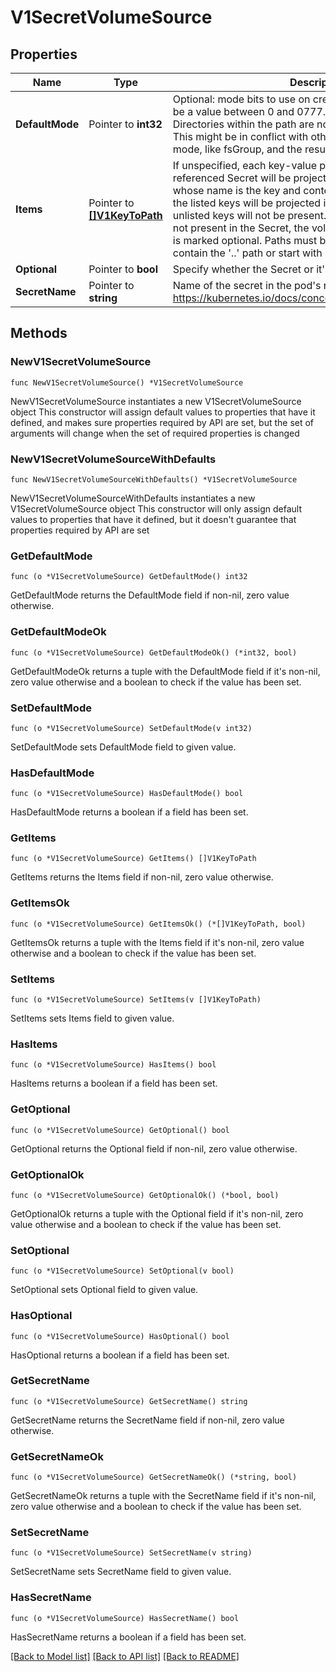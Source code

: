 # V1SecretVolumeSource

## Properties

Name | Type | Description | Notes
------------ | ------------- | ------------- | -------------
**DefaultMode** | Pointer to **int32** | Optional: mode bits to use on created files by default. Must be a value between 0 and 0777. Defaults to 0644. Directories within the path are not affected by this setting. This might be in conflict with other options that affect the file mode, like fsGroup, and the result can be other mode bits set. | [optional] 
**Items** | Pointer to [**[]V1KeyToPath**](V1KeyToPath.md) | If unspecified, each key-value pair in the Data field of the referenced Secret will be projected into the volume as a file whose name is the key and content is the value. If specified, the listed keys will be projected into the specified paths, and unlisted keys will not be present. If a key is specified which is not present in the Secret, the volume setup will error unless it is marked optional. Paths must be relative and may not contain the &#39;..&#39; path or start with &#39;..&#39;. | [optional] 
**Optional** | Pointer to **bool** | Specify whether the Secret or it&#39;s keys must be defined | [optional] 
**SecretName** | Pointer to **string** | Name of the secret in the pod&#39;s namespace to use. More info: https://kubernetes.io/docs/concepts/storage/volumes#secret | [optional] 

## Methods

### NewV1SecretVolumeSource

`func NewV1SecretVolumeSource() *V1SecretVolumeSource`

NewV1SecretVolumeSource instantiates a new V1SecretVolumeSource object
This constructor will assign default values to properties that have it defined,
and makes sure properties required by API are set, but the set of arguments
will change when the set of required properties is changed

### NewV1SecretVolumeSourceWithDefaults

`func NewV1SecretVolumeSourceWithDefaults() *V1SecretVolumeSource`

NewV1SecretVolumeSourceWithDefaults instantiates a new V1SecretVolumeSource object
This constructor will only assign default values to properties that have it defined,
but it doesn't guarantee that properties required by API are set

### GetDefaultMode

`func (o *V1SecretVolumeSource) GetDefaultMode() int32`

GetDefaultMode returns the DefaultMode field if non-nil, zero value otherwise.

### GetDefaultModeOk

`func (o *V1SecretVolumeSource) GetDefaultModeOk() (*int32, bool)`

GetDefaultModeOk returns a tuple with the DefaultMode field if it's non-nil, zero value otherwise
and a boolean to check if the value has been set.

### SetDefaultMode

`func (o *V1SecretVolumeSource) SetDefaultMode(v int32)`

SetDefaultMode sets DefaultMode field to given value.

### HasDefaultMode

`func (o *V1SecretVolumeSource) HasDefaultMode() bool`

HasDefaultMode returns a boolean if a field has been set.

### GetItems

`func (o *V1SecretVolumeSource) GetItems() []V1KeyToPath`

GetItems returns the Items field if non-nil, zero value otherwise.

### GetItemsOk

`func (o *V1SecretVolumeSource) GetItemsOk() (*[]V1KeyToPath, bool)`

GetItemsOk returns a tuple with the Items field if it's non-nil, zero value otherwise
and a boolean to check if the value has been set.

### SetItems

`func (o *V1SecretVolumeSource) SetItems(v []V1KeyToPath)`

SetItems sets Items field to given value.

### HasItems

`func (o *V1SecretVolumeSource) HasItems() bool`

HasItems returns a boolean if a field has been set.

### GetOptional

`func (o *V1SecretVolumeSource) GetOptional() bool`

GetOptional returns the Optional field if non-nil, zero value otherwise.

### GetOptionalOk

`func (o *V1SecretVolumeSource) GetOptionalOk() (*bool, bool)`

GetOptionalOk returns a tuple with the Optional field if it's non-nil, zero value otherwise
and a boolean to check if the value has been set.

### SetOptional

`func (o *V1SecretVolumeSource) SetOptional(v bool)`

SetOptional sets Optional field to given value.

### HasOptional

`func (o *V1SecretVolumeSource) HasOptional() bool`

HasOptional returns a boolean if a field has been set.

### GetSecretName

`func (o *V1SecretVolumeSource) GetSecretName() string`

GetSecretName returns the SecretName field if non-nil, zero value otherwise.

### GetSecretNameOk

`func (o *V1SecretVolumeSource) GetSecretNameOk() (*string, bool)`

GetSecretNameOk returns a tuple with the SecretName field if it's non-nil, zero value otherwise
and a boolean to check if the value has been set.

### SetSecretName

`func (o *V1SecretVolumeSource) SetSecretName(v string)`

SetSecretName sets SecretName field to given value.

### HasSecretName

`func (o *V1SecretVolumeSource) HasSecretName() bool`

HasSecretName returns a boolean if a field has been set.


[[Back to Model list]](../README.md#documentation-for-models) [[Back to API list]](../README.md#documentation-for-api-endpoints) [[Back to README]](../README.md)


